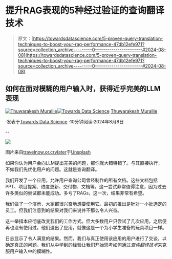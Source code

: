 # 提升RAG表现的5种经过验证的查询翻译技术

> 原文：[https://towardsdatascience.com/5-proven-query-translation-techniques-to-boost-your-rag-performance-47db12efe971?source=collection_archive---------0-----------------------#2024-08-08](https://towardsdatascience.com/5-proven-query-translation-techniques-to-boost-your-rag-performance-47db12efe971?source=collection_archive---------0-----------------------#2024-08-08)

## 如何在面对模糊的用户输入时，获得近乎完美的LLM表现

[](https://thuwarakesh.medium.com/?source=post_page---byline--47db12efe971--------------------------------)[![Thuwarakesh Murallie](../Images/44f1a14a899426592bbd8c7f73ce169d.png)](https://thuwarakesh.medium.com/?source=post_page---byline--47db12efe971--------------------------------)[](https://towardsdatascience.com/?source=post_page---byline--47db12efe971--------------------------------)[![Towards Data Science](../Images/a6ff2676ffcc0c7aad8aaf1d79379785.png)](https://towardsdatascience.com/?source=post_page---byline--47db12efe971--------------------------------) [Thuwarakesh Murallie](https://thuwarakesh.medium.com/?source=post_page---byline--47db12efe971--------------------------------)

·发表于[Towards Data Science](https://towardsdatascience.com/?source=post_page---byline--47db12efe971--------------------------------) ·10分钟阅读·2024年8月8日

--

![](../Images/aaea2442d0b67b92c9038b9002999b61.png)

图片来自[travelnow.or.crylater](https://unsplash.com/@travelnow_or_crylater?utm_source=medium&utm_medium=referral)于[Unsplash](https://unsplash.com/?utm_source=medium&utm_medium=referral)

如果你认为用户会向LLM提出完美的问题，那你就大错特错了。与其直接执行，不如我们先优化用户的问题。这就是查询翻译。

我们开发了一个应用，允许用户查询公司曾经制作的所有文档。这些文档包括PPT、项目提案、进度更新、交付物、文档等。这一尝试非常值得注意，因为过去许多类似的尝试都未能成功。多亏了RAGs，这一次，结果非常有希望。

我们做了一个演示，大家都很兴奋地想要使用它。最初的推出是针对一小批选定的员工。但我们注意到的结果对我们来说并不那么令人兴奋。

这一举措本应彻底改变我们的工作方式。但大多数用户只尝试了几次应用，之后便再也没有使用过。他们退出了应用，就像这是一个为小学生准备的玩具项目一样。

日志显示了令人满意的结果。然而，我们与真正使用该应用的用户进行了交谈，以确定真正的问题。我们从中学到的经验让我们开始思考如何通过*查询翻译技术*来克服用户输入中的模糊性。
